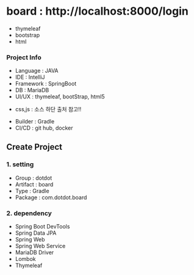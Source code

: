 # board : http://localhost:8000/login
####
* thymeleaf
* bootstrap 
* html 

### Project Info
* Language : JAVA
* IDE : IntelliJ
* Framework : SpringBoot
* DB : MariaDB
* UI/UX : thymeleaf, bootStrap, html5
- css,js : 소스 하단 출처 참고!!
* Builder : Gradle
* CI/CD : git hub, docker

## Create Project

### 1. setting
* Group : dotdot
* Artifact : board
* Type : Gradle
* Package : com.dotdot.board

### 2. dependency 
* Spring Boot DevTools
* Spring Data JPA
* Spring Web
* Spring Web Service
* MariaDB Driver
* Lombok
* Thymeleaf